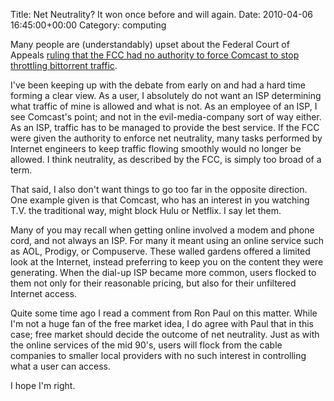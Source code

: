 Title: Net Neutrality? It won once before and will again.
Date: 2010-04-06 16:45:00+00:00
Category: computing

Many people are (understandably) upset about the Federal Court of Appeals
[ruling that the FCC had no authority to force Comcast to stop throttling
bittorrent
traffic](http://www.nytimes.com/2010/04/07/technology/07net.html?hp).

  
  
  
I've been keeping up with the debate from early on and had a hard time forming
a clear view. As a user, I absolutely do not want an ISP determining what
traffic of mine is allowed and what is not. As an employee of an ISP, I see
Comcast's point; and not in the evil-media-company sort of way either. As an
ISP, traffic has to be managed to provide the best service. If the FCC were
given the authority to enforce net neutrality, many tasks performed by
Internet engineers to keep traffic flowing smoothly would no longer be
allowed. I think neutrality, as described by the FCC, is simply too broad of a
term.

  
  
  
That said, I also don't want things to go too far in the opposite direction.
One example given is that Comcast, who has an interest in you watching T.V.
the traditional way, might block Hulu or Netflix. I say let them.

  
  
  
Many of you may recall when getting online involved a modem and phone cord,
and not always an ISP. For many it meant using an online service such as AOL,
Prodigy, or Compuserve. These walled gardens offered a limited look at the
Internet, instead preferring to keep you on the content they were generating.
When the dial-up ISP became more common, users flocked to them not only for
their reasonable pricing, but also for their unfiltered Internet access.

  
  
  
Quite some time ago I read a comment from Ron Paul on this matter. While I'm
not a huge fan of the free market idea, I do agree with Paul that in this
case; free market should decide the outcome of net neutrality. Just as with
the online services of the mid 90's, users will flock from the cable companies
to smaller local providers with no such interest in controlling what a user
can access.

  
  
  
I hope I'm right.

